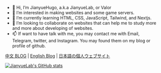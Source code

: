 - 👋 Hi, I’m JianyueHugo, a.k.a JianyueLab, or Valor
- 👀 I’m interested in making websites and some game servers.
- 🌱 I’m currently learning HTML, CSS, JavaScript, Tailwind, and Nextjs.
- 💞️ I’m looking to collaborate on websites that can help me to study more and more about developing of websites.
- 📫 If want to have talk with me, you may contact me with Email, Telegram, twitter, and Instagram. You may found them on my blog or profile of github.

[中文 BLOG](https://jianyuelab.net) | [English Blog](https://jianyuehugo.com) | [日本語の個人ウェブサイト](https://jp.jianyuelab.net)

[![JianyueLab's GitHub stats](https://github-readme-stats.vercel.app/api?username=JianyueLab&count_private=true&theme=highcontrast&show_icons=true)](https://jianyuehugo.com)

